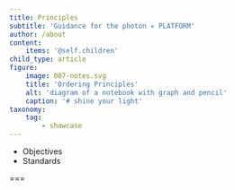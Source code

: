 ```yaml
---
title: Principles
subtitle: 'Guidance for the photon ✴ PLATFORM'
author: /about
content:
    items: '@self.children'
child_type: article
figure:
    image: 007-notes.svg
    title: 'Ordering Principles'
    alt: 'diagram of a notebook with graph and pencil'
    caption: '# shine your light'
taxonomy:
    tag:
        - showcase
---
```


- Objectives
- Standards

===

